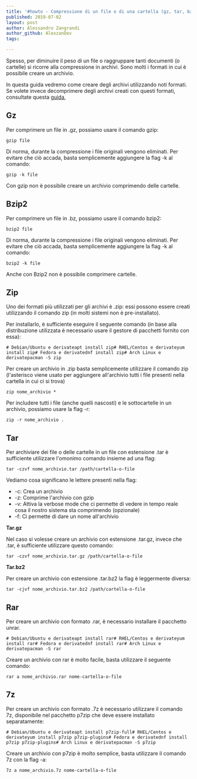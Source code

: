 ```yaml
---
title: '#howto - Compressione di un file o di una cartella (gz, tar, bz2, zip, rar, 7z)'
published: 2019-07-02
layout: post
author: Alessandro Zangrandi
author_github: AlexzanDev
tags:

---
```

<p>Spesso, per diminuire il peso di un file o raggruppare tanti documenti (o cartelle) si ricorre alla compressione in archivi. Sono molti i formati in cui è possibile creare un archivio.</p><p>In questa guida vedremo come creare degli archivi utilizzando noti formati. Se volete invece decomprimere degli archivi creati con questi formati, consultate questa <a href="https://linuxhub.it/article/howto-decompressione-di-un-archivio-gz-tar-bz2-zip-rar-7z">guida</a>,</p><h2>Gz</h2><p>Per comprimere un file in .gz, possiamo usare il comando gzip:</p><pre><code>gzip file</code></pre><p>Di norma, durante la compressione i file originali vengono eliminati. Per evitare che ciò accada, basta semplicemente aggiungere la flag -k al comando:</p><pre><code>gzip -k file</code></pre><p>Con gzip non è possibile creare un archivio comprimendo delle cartelle.</p><h2>Bzip2</h2><p>Per comprimere un file in .bz, possiamo usare il comando bzip2:</p><pre><code>bzip2 file</code></pre><p>Di norma, durante la compressione i file originali vengono eliminati. Per evitare che ciò accada, basta semplicemente aggiungere la flag -k al comando:</p><pre><code>bzip2 -k file</code></pre><p>Anche con Bzip2 non è possibile comprimere cartelle.</p><h2>Zip</h2><p>Uno dei formati più utilizzati per gli archivi è .zip: essi possono essere creati utilizzando il comando zip (in molti sistemi non è pre-installato).</p><p>Per installarlo, è sufficiente eseguire il seguente comando (in base alla distribuzione utilizzata è necessario usare il gestore di pacchetti fornito con essa):</p><pre><code># Debian/Ubuntu e derivateapt install zip# RHEL/Centos e derivateyum install zip# Fedora e derivatednf install zip# Arch Linux e derivatepacman -S zip</code></pre><p>Per creare un archivio in .zip basta semplicemente utilizzare il comando zip (l'asterisco viene usato per aggiungere all'archivio tutti i file presenti nella cartella in cui ci si trova)</p><pre><code>zip nome_archivio *</code></pre><p>Per includere tutti i file (anche quelli nascosti) e le sottocartelle in un archivio, possiamo usare la flag -r:</p><pre><code>zip -r nome_archivio .</code></pre><h2>Tar</h2><p>Per archiviare dei file o delle cartelle in un file con estensione .tar è sufficiente utilizzare l'omonimo comando insieme ad una flag:</p><pre><code>tar -czvf nome_archivio.tar /path/cartella-o-file</code></pre><p>Vediamo cosa significano le lettere presenti nella flag:</p><ul>	<li>-c: Crea un archivio</li>	<li>-z: Comprime l'archivio con gzip</li>	<li>-v: Attiva la verbose mode che ci permette di vedere in tempo reale cosa il nostro sistema sta comprimendo (opzionale)</li>	<li>-f: Ci permette di dare un nome all'archivio</li></ul><p><strong>Tar.gz</strong></p><p>Nel caso si volesse creare un archivio con estensione .tar.gz, invece che .tar, è sufficiente utilizzare questo comando:</p><pre><code>tar -czvf nome_archivio.tar.gz /path/cartella-o-file</code></pre><p><strong>Tar.bz2</strong></p><p>Per creare un archivio con estensione .tar.bz2 la flag è leggermente diversa:</p><pre><code>tar -cjvf nome_archivio.tar.bz2 /path/cartella-o-file</code></pre><ul></ul><h2>Rar</h2><p>Per creare un archivio con formato .rar, è necessario installare il pacchetto unrar.</p><pre><code># Debian/Ubuntu e derivateapt install rar# RHEL/Centos e derivateyum install rar# Fedora e derivatednf install rar# Arch Linux e derivatepacman -S rar</code></pre><p>Creare un archivio con rar è molto facile, basta utilizzare il seguente comando:</p><pre><code>rar a nome_archivio.rar nome-cartella-o-file</code></pre><h2>7z</h2><p>Per creare un archivio con formato .7z è necessario utilizzare il comando 7z, disponibile nel pacchetto p7zip che deve essere installato separatamente:</p><pre><code># Debian/Ubuntu e derivateapt install p7zip-full# RHEL/Centos e derivateyum install p7zip p7zip-plugins# Fedora e derivatednf install p7zip p7zip-plugins# Arch Linux e derivatepacman -S p7zip</code></pre><p>Creare un archivio con p7zip è molto semplice, basta utilizzare il comando 7z con la flag -a:</p><pre><code>7z a nome_archivio.7z nome-cartella-o-file</code></pre><p>&nbsp;</p>